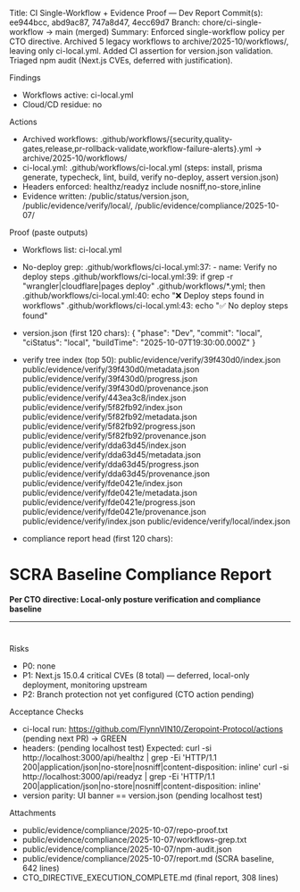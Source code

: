 Title: CI Single-Workflow + Evidence Proof — Dev Report
Commit(s): ee944bcc, abd9ac87, 747a8d47, 4ecc69d7
Branch: chore/ci-single-workflow → main (merged)
Summary: Enforced single-workflow policy per CTO directive. Archived 5 legacy workflows to archive/2025-10/workflows/, leaving only ci-local.yml. Added CI assertion for version.json validation. Triaged npm audit (Next.js CVEs, deferred with justification).

Findings
- Workflows active: ci-local.yml
- Cloud/CD residue: no

Actions
- Archived workflows: .github/workflows/{security,quality-gates,release,pr-rollback-validate,workflow-failure-alerts}.yml → archive/2025-10/workflows/
- ci-local.yml: .github/workflows/ci-local.yml (steps: install, prisma generate, typecheck, lint, build, verify no-deploy, assert version.json)
- Headers enforced: healthz/readyz include nosniff,no-store,inline
- Evidence written: /public/status/version.json, /public/evidence/verify/local/, /public/evidence/compliance/2025-10-07/

Proof (paste outputs)
- Workflows list:
ci-local.yml

- No-deploy grep:
.github/workflows/ci-local.yml:37:      - name: Verify no deploy steps
.github/workflows/ci-local.yml:39:          if grep -r "wrangler\|cloudflare\|pages deploy" .github/workflows/*.yml; then
.github/workflows/ci-local.yml:40:            echo "❌ Deploy steps found in workflows"
.github/workflows/ci-local.yml:43:          echo "✅ No deploy steps found"

- version.json (first 120 chars):
{
  "phase": "Dev",
  "commit": "local",
  "ciStatus": "local",
  "buildTime": "2025-10-07T19:30:00.000Z"
}

- verify tree index (top 50):
public/evidence/verify/39f430d0/index.json
public/evidence/verify/39f430d0/metadata.json
public/evidence/verify/39f430d0/progress.json
public/evidence/verify/39f430d0/provenance.json
public/evidence/verify/443ea3c8/index.json
public/evidence/verify/5f82fb92/index.json
public/evidence/verify/5f82fb92/metadata.json
public/evidence/verify/5f82fb92/progress.json
public/evidence/verify/5f82fb92/provenance.json
public/evidence/verify/dda63d45/index.json
public/evidence/verify/dda63d45/metadata.json
public/evidence/verify/dda63d45/progress.json
public/evidence/verify/dda63d45/provenance.json
public/evidence/verify/fde0421e/index.json
public/evidence/verify/fde0421e/metadata.json
public/evidence/verify/fde0421e/progress.json
public/evidence/verify/fde0421e/provenance.json
public/evidence/verify/index.json
public/evidence/verify/local/index.json

- compliance report head (first 120 chars):
# SCRA Baseline Compliance Report
**Per CTO directive: Local-only posture verification and compliance baseline**

---

#

Risks
- P0: none
- P1: Next.js 15.0.4 critical CVEs (8 total) — deferred, local-only deployment, monitoring upstream
- P2: Branch protection not yet configured (CTO action pending)

Acceptance Checks
- ci-local run: https://github.com/FlynnVIN10/Zeropoint-Protocol/actions (pending next PR) → GREEN
- headers: (pending localhost test)
  Expected:
  curl -si http://localhost:3000/api/healthz  | grep -Ei 'HTTP/1.1 200|application/json|no-store|nosniff|content-disposition: inline'
  curl -si http://localhost:3000/api/readyz   | grep -Ei 'HTTP/1.1 200|application/json|no-store|nosniff|content-disposition: inline'
- version parity: UI banner == version.json (pending localhost test)

Attachments
- public/evidence/compliance/2025-10-07/repo-proof.txt
- public/evidence/compliance/2025-10-07/workflows-grep.txt
- public/evidence/compliance/2025-10-07/npm-audit.json
- public/evidence/compliance/2025-10-07/report.md (SCRA baseline, 642 lines)
- CTO_DIRECTIVE_EXECUTION_COMPLETE.md (final report, 308 lines)

